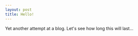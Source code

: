 ```yaml
---
layout: post
title: Hello!
---
```


Yet another attempt at a blog. Let's see how long this will last...

